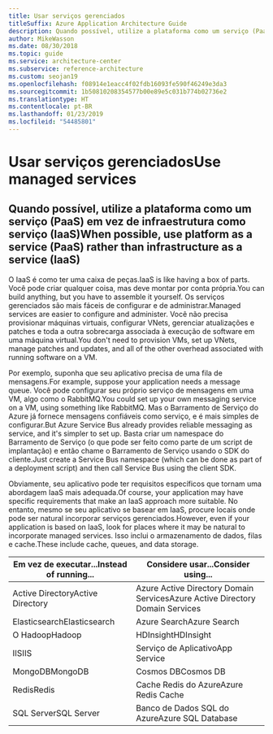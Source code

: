 ```yaml
---
title: Usar serviços gerenciados
titleSuffix: Azure Application Architecture Guide
description: Quando possível, utilize a plataforma como um serviço (PaaS) em vez da infraestrutura como um serviço (IaaS).
author: MikeWasson
ms.date: 08/30/2018
ms.topic: guide
ms.service: architecture-center
ms.subservice: reference-architecture
ms.custom: seojan19
ms.openlocfilehash: f08914e1eacc4f02fdb16093fe590f46249e3da3
ms.sourcegitcommit: 1b50810208354577b00e89e5c031b774b02736e2
ms.translationtype: HT
ms.contentlocale: pt-BR
ms.lasthandoff: 01/23/2019
ms.locfileid: "54485801"
---
```

# <a name="use-managed-services"></a><span data-ttu-id="d2f48-103">Usar serviços gerenciados</span><span class="sxs-lookup"><span data-stu-id="d2f48-103">Use managed services</span></span>

## <a name="when-possible-use-platform-as-a-service-paas-rather-than-infrastructure-as-a-service-iaas"></a><span data-ttu-id="d2f48-104">Quando possível, utilize a plataforma como um serviço (PaaS) em vez de infraestrutura como serviço (IaaS)</span><span class="sxs-lookup"><span data-stu-id="d2f48-104">When possible, use platform as a service (PaaS) rather than infrastructure as a service (IaaS)</span></span>

<span data-ttu-id="d2f48-105">O IaaS é como ter uma caixa de peças.</span><span class="sxs-lookup"><span data-stu-id="d2f48-105">IaaS is like having a box of parts.</span></span> <span data-ttu-id="d2f48-106">Você pode criar qualquer coisa, mas deve montar por conta própria.</span><span class="sxs-lookup"><span data-stu-id="d2f48-106">You can build anything, but you have to assemble it yourself.</span></span> <span data-ttu-id="d2f48-107">Os serviços gerenciados são mais fáceis de configurar e de administrar.</span><span class="sxs-lookup"><span data-stu-id="d2f48-107">Managed services are easier to configure and administer.</span></span> <span data-ttu-id="d2f48-108">Você não precisa provisionar máquinas virtuais, configurar VNets, gerenciar atualizações e patches e toda a outra sobrecarga associada à execução de software em uma máquina virtual.</span><span class="sxs-lookup"><span data-stu-id="d2f48-108">You don't need to provision VMs, set up VNets, manage patches and updates, and all of the other overhead associated with running software on a VM.</span></span>

<span data-ttu-id="d2f48-109">Por exemplo, suponha que seu aplicativo precisa de uma fila de mensagens.</span><span class="sxs-lookup"><span data-stu-id="d2f48-109">For example, suppose your application needs a message queue.</span></span> <span data-ttu-id="d2f48-110">Você pode configurar seu próprio serviço de mensagens em uma VM, algo como o RabbitMQ.</span><span class="sxs-lookup"><span data-stu-id="d2f48-110">You could set up your own messaging service on a VM, using something like RabbitMQ.</span></span> <span data-ttu-id="d2f48-111">Mas o Barramento de Serviço do Azure já fornece mensagens confiáveis como serviço, e é mais simples de configurar.</span><span class="sxs-lookup"><span data-stu-id="d2f48-111">But Azure Service Bus already provides reliable messaging as service, and it's simpler to set up.</span></span> <span data-ttu-id="d2f48-112">Basta criar um namespace do Barramento de Serviço (o que pode ser feito como parte de um script de implantação) e então chame o Barramento de Serviço usando o SDK do cliente.</span><span class="sxs-lookup"><span data-stu-id="d2f48-112">Just create a Service Bus namespace (which can be done as part of a deployment script) and then call Service Bus using the client SDK.</span></span>

<span data-ttu-id="d2f48-113">Obviamente, seu aplicativo pode ter requisitos específicos que tornam uma abordagem IaaS mais adequada.</span><span class="sxs-lookup"><span data-stu-id="d2f48-113">Of course, your application may have specific requirements that make an IaaS approach more suitable.</span></span> <span data-ttu-id="d2f48-114">No entanto, mesmo se seu aplicativo se basear em IaaS, procure locais onde pode ser natural incorporar serviços gerenciados.</span><span class="sxs-lookup"><span data-stu-id="d2f48-114">However, even if your application is based on IaaS, look for places where it may be natural to incorporate managed services.</span></span> <span data-ttu-id="d2f48-115">Isso inclui o armazenamento de dados, filas e cache.</span><span class="sxs-lookup"><span data-stu-id="d2f48-115">These include cache, queues, and data storage.</span></span>

| <span data-ttu-id="d2f48-116">Em vez de executar...</span><span class="sxs-lookup"><span data-stu-id="d2f48-116">Instead of running...</span></span> | <span data-ttu-id="d2f48-117">Considere usar...</span><span class="sxs-lookup"><span data-stu-id="d2f48-117">Consider using...</span></span> |
|-----------------------|-------------|
| <span data-ttu-id="d2f48-118">Active Directory</span><span class="sxs-lookup"><span data-stu-id="d2f48-118">Active Directory</span></span> | <span data-ttu-id="d2f48-119">Azure Active Directory Domain Services</span><span class="sxs-lookup"><span data-stu-id="d2f48-119">Azure Active Directory Domain Services</span></span> |
| <span data-ttu-id="d2f48-120">Elasticsearch</span><span class="sxs-lookup"><span data-stu-id="d2f48-120">Elasticsearch</span></span> | <span data-ttu-id="d2f48-121">Azure Search</span><span class="sxs-lookup"><span data-stu-id="d2f48-121">Azure Search</span></span> |
| <span data-ttu-id="d2f48-122">O Hadoop</span><span class="sxs-lookup"><span data-stu-id="d2f48-122">Hadoop</span></span> | <span data-ttu-id="d2f48-123">HDInsight</span><span class="sxs-lookup"><span data-stu-id="d2f48-123">HDInsight</span></span> |
| <span data-ttu-id="d2f48-124">IIS</span><span class="sxs-lookup"><span data-stu-id="d2f48-124">IIS</span></span> | <span data-ttu-id="d2f48-125">Serviço de Aplicativo</span><span class="sxs-lookup"><span data-stu-id="d2f48-125">App Service</span></span> |
| <span data-ttu-id="d2f48-126">MongoDB</span><span class="sxs-lookup"><span data-stu-id="d2f48-126">MongoDB</span></span> | <span data-ttu-id="d2f48-127">Cosmos DB</span><span class="sxs-lookup"><span data-stu-id="d2f48-127">Cosmos DB</span></span> |
| <span data-ttu-id="d2f48-128">Redis</span><span class="sxs-lookup"><span data-stu-id="d2f48-128">Redis</span></span> | <span data-ttu-id="d2f48-129">Cache Redis do Azure</span><span class="sxs-lookup"><span data-stu-id="d2f48-129">Azure Redis Cache</span></span> |
| <span data-ttu-id="d2f48-130">SQL Server</span><span class="sxs-lookup"><span data-stu-id="d2f48-130">SQL Server</span></span> | <span data-ttu-id="d2f48-131">Banco de Dados SQL do Azure</span><span class="sxs-lookup"><span data-stu-id="d2f48-131">Azure SQL Database</span></span> |
